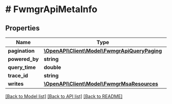 # # FwmgrApiMetaInfo

## Properties

Name | Type | Description | Notes
------------ | ------------- | ------------- | -------------
**pagination** | [**\OpenAPI\Client\Model\FwmgrApiQueryPaging**](FwmgrApiQueryPaging.md) |  | [optional]
**powered_by** | **string** |  | [optional]
**query_time** | **double** |  |
**trace_id** | **string** |  |
**writes** | [**\OpenAPI\Client\Model\FwmgrMsaResources**](FwmgrMsaResources.md) |  | [optional]

[[Back to Model list]](../../README.md#models) [[Back to API list]](../../README.md#endpoints) [[Back to README]](../../README.md)
